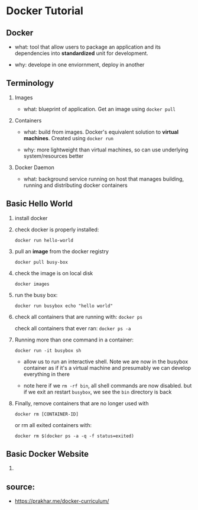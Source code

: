 # Docker Tutorial

## Docker

* what: tool that allow users to package an application and its dependencies into **standardized** unit for development. 

* why: develope in one enviornment, deploy in another

## Terminology

1. Images
	
	* what: blueprint of application. Get an image using `docker pull`


2. Containers

	* what: build from images. Docker's equivalent solution to **virtual machines**. Created using `docker run`

	* why: more lightweight than virtual machines, so can use underlying system/resources better

3. Docker Daemon
	
	* what: background service running on host that manages 
	building, running and distributing docker containers

## Basic Hello World

1. install docker

2. check docker is properly installed:

	`docker run hello-world`

3. pull an **image** from the docker registry

	`docker pull busy-box`

4. check the image is on local disk

	`docker images`

5. run the busy box:	

	`docker run busybox echo "hello world"`

6. check all containers that are running with: `docker ps`

   check all containers that ever ran: `docker ps -a`

7. Running more than one command in a container:

	`docker run -it busybox sh`

	* allow us to run an interactive shell. Note we are now 
	in the busybox container as if it's a virtual machine
	and presumably we can develop everything in there

	* note here if we `rm -rf bin`, all shell commands are now disabled.
	  but if we exit an restart `busybox`, we see the `bin` directory is back

8. Finally, remove containers that are no longer used with
	
	`docker rm [CONTAINER-ID]`

	or rm all exited containers with:

	`docker rm $(docker ps -a -q -f status=exited)`



## Basic Docker Website

1. 


## source: 
* https://prakhar.me/docker-curriculum/




































